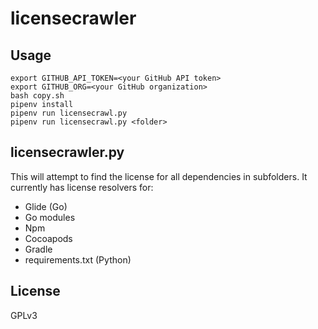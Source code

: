 # licensecrawler
## Usage
    export GITHUB_API_TOKEN=<your GitHub API token>
    export GITHUB_ORG=<your GitHub organization>
    bash copy.sh
    pipenv install
    pipenv run licensecrawl.py
    pipenv run licensecrawl.py <folder>

## licensecrawler.py

This will attempt to find the license for all dependencies in subfolders. It currently has license resolvers for:
* Glide (Go)
* Go modules
* Npm
* Cocoapods
* Gradle
* requirements.txt (Python)

## License
GPLv3
